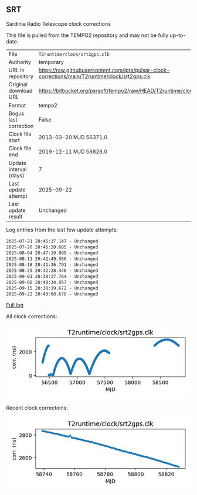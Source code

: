 
## SRT

Sardinia Radio Telescope clock corrections

This file is pulled from the TEMPO2 repository and may not be fully
up-to-date.

|     |     |
|:--- |:--- |
| File | `T2runtime/clock/srt2gps.clk` |
| Authority | temporary |
| URL in repository | <https://raw.githubusercontent.com/ipta/pulsar-clock-corrections/main/T2runtime/clock/srt2gps.clk> |
| Original download URL | <https://bitbucket.org/psrsoft/tempo2/raw/HEAD/T2runtime/clock/srt2gps.clk> |
| Format | tempo2 |
| Bogus last correction | False |
| Clock file start | 2013-03-20 MJD 56371.0 |
| Clock file end | 2019-12-11 MJD 58828.0 |
| Update interval (days) | 7 |
| Last update attempt | 2025-09-22 |
| Last update result | Unchanged |

Log entries from the last few update attempts:
```
2025-07-21 20:45:37.147 - Unchanged
2025-07-28 20:46:20.685 - Unchanged
2025-08-04 20:47:19.809 - Unchanged
2025-08-11 20:42:49.586 - Unchanged
2025-08-18 20:41:36.791 - Unchanged
2025-08-25 20:42:28.440 - Unchanged
2025-09-01 20:38:27.764 - Unchanged
2025-09-08 20:40:34.957 - Unchanged
2025-09-15 20:38:19.672 - Unchanged
2025-09-22 20:40:08.678 - Unchanged
```
[Full log](https://raw.githubusercontent.com/ipta/pulsar-clock-corrections/main/log/T2runtime/clock/srt2gps.clk.log)


All clock corrections:

![plot of all clock corrections](srt2gps.clk.png "All corrections")

Recent clock corrections:

![plot of recent clock corrections](srt2gps.clk.short.png "Recent corrections")

